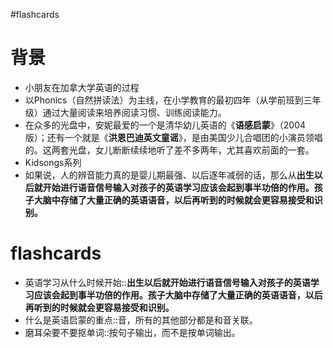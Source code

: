 #flashcards 

# 背景
- 小朋友在加拿大学英语的过程
- 以Phonics（自然拼读法）为主线，在小学教育的最初四年（从学前班到三年级）通过大量阅读来培养阅读习惯、训练阅读能力。
- 在众多的光盘中，安妮最爱的一个是清华幼儿英语的《**语感启蒙**》（2004版）；还有一个就是《**洪恩巴迪英文童谣**》，是由美国少儿合唱团的小演员领唱的。这两套光盘，女儿断断续续地听了差不多两年，尤其喜欢前面的一套。
- Kidsongs系列
- 如果说，人的辨音能力真的是婴儿期最强、以后逐年减弱的话，那么从**出生以后就开始进行语音信号输入对孩子的英语学习应该会起到事半功倍的作用。孩子大脑中存储了大量正确的英语语音，以后再听到的时候就会更容易接受和识别。**


# flashcards
- 英语学习从什么时候开始::**出生以后就开始进行语音信号输入对孩子的英语学习应该会起到事半功倍的作用。孩子大脑中存储了大量正确的英语语音，以后再听到的时候就会更容易接受和识别。**
- 什么是英语启蒙的重点::音，所有的其他部分都是和音关联。
- 磨耳朵要不要抠单词::按句子输出，而不是按单词输出。